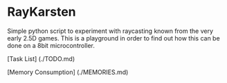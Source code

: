 # RayKarsten
Simple python script to experiment with raycasting known from the very early
2.5D games.
This is a playground in order to find out how this can be done on a 8bit
microcontroller.

[Task List] (./TODO.md)

[Memory Consumption] (./MEMORIES.md)
